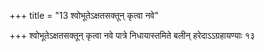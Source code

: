 +++
title = "13 श्वोभूतेऽक्षतसक्तून् कृत्वा नवे"

+++
श्वोभूतेऽक्षतसक्तून् कृत्वा नवे पात्रे निधायास्तमिते बलीन् हरेदाऽऽग्रहायण्याः १३